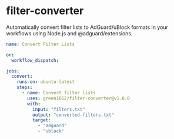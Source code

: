 # filter-converter

Automatically convert filter lists to AdGuard/uBlock formats in your workflows using Node.js and @adguard/extensions.

```yml
name: Convert Filter Lists

on:
  workflow_dispatch:

jobs:
  convert:
    runs-on: ubuntu-latest
    steps:
      - name: Convert filter lists
        uses: green1052/filter-converter@v1.0.0
        with:
          input: "filters.txt"
          output: "converted-filters.txt"
          target:
            - "adguard"
            - "ublock"
```
